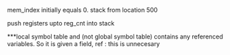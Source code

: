 mem_index initially equals 0.
stack from location 500

push registers upto reg_cnt into stack 

***local symbol table and (not global symbol table) contains any referenced variables. So it is given a field, ref : this is unnecesary

